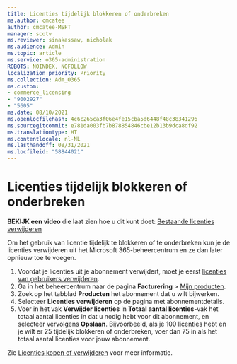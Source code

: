 ```yaml
---
title: Licenties tijdelijk blokkeren of onderbreken
ms.author: cmcatee
author: cmcatee-MSFT
manager: scotv
ms.reviewer: sinakassaw, nicholak
ms.audience: Admin
ms.topic: article
ms.service: o365-administration
ROBOTS: NOINDEX, NOFOLLOW
localization_priority: Priority
ms.collection: Adm_O365
ms.custom:
- commerce_licensing
- "9002927"
- "5605"
ms.date: 08/10/2021
ms.openlocfilehash: 4c6c265ca3f06e4fe15cba5d6448f48c38341296
ms.sourcegitcommit: e781da003fb7b878854846cbe12b13b9dca8df92
ms.translationtype: HT
ms.contentlocale: nl-NL
ms.lasthandoff: 08/31/2021
ms.locfileid: "58844021"
---
```

# <a name="suspend-or-pause-licenses"></a>Licenties tijdelijk blokkeren of onderbreken

**BEKIJK een video** die laat zien hoe u dit kunt doet: [Bestaande licenties verwijderen](https://go.microsoft.com/fwlink/p/?linkid=2154938)

Om het gebruik van licentie tijdelijk te blokkeren of te onderbreken kun je de licenties verwijderen uit het Microsoft 365-beheercentrum en ze dan later opnieuw toe te voegen.

1. Voordat je licenties uit je abonnement verwijdert, moet je eerst [licenties van gebruikers verwijderen](https://docs.microsoft.com/microsoft-365/admin/manage/remove-licenses-from-users).
2. Ga in het beheercentrum naar de pagina **Facturering** > [Mijn producten](https://go.microsoft.com/fwlink/p/?linkid=842054).
3. Zoek op het tabblad **Producten** het abonnement dat u wilt bijwerken.
4. Selecteer **Licenties verwijderen** op de pagina met abonnementdetails.
5. Voer in het vak **Verwijder licenties** in **Totaal aantal licenties**-vak het totaal aantal licenties in dat u nodig hebt voor dit abonnement, en selecteer vervolgens **Opslaan**. Bijvoorbeeld, als je 100 licenties hebt en je wilt er 25 tijdelijk blokkeren of onderbreken, voer dan 75 in als het totaal aantal licenties voor jouw abonnement.

Zie [Licenties kopen of verwijderen](https://docs.microsoft.com/microsoft-365/commerce/licenses/buy-licenses) voor meer informatie.